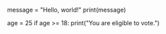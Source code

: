 message = "Hello, world!"
print(message)

age = 25
if age >= 18:
print("You are eligible to vote.")
